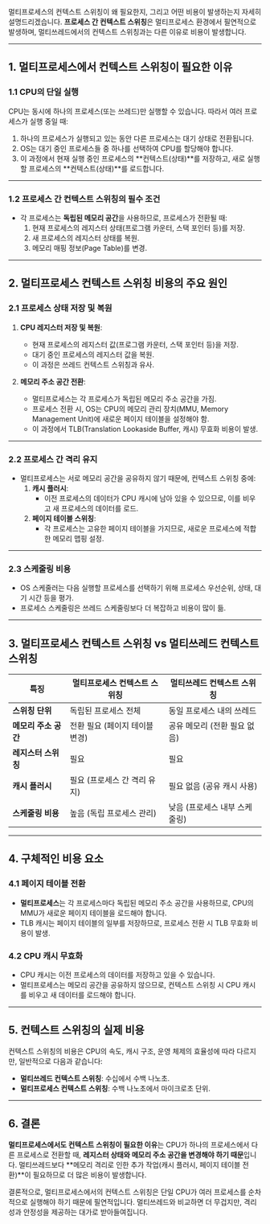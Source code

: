 멀티프로세스의 컨텍스트 스위칭이 왜 필요한지, 그리고 어떤 비용이 발생하는지 자세히 설명드리겠습니다. **프로세스 간 컨텍스트 스위칭**은 멀티프로세스 환경에서 필연적으로 발생하며, 멀티쓰레드에서의 컨텍스트 스위칭과는 다른 이유로 비용이 발생합니다.

---

## **1. 멀티프로세스에서 컨텍스트 스위칭이 필요한 이유**

### **1.1 CPU의 단일 실행**

CPU는 동시에 하나의 프로세스(또는 쓰레드)만 실행할 수 있습니다. 따라서 여러 프로세스가 실행 중일 때:

1. 하나의 프로세스가 실행되고 있는 동안 다른 프로세스는 대기 상태로 전환됩니다.
2. OS는 대기 중인 프로세스들 중 하나를 선택하여 CPU를 할당해야 합니다.
3. 이 과정에서 현재 실행 중인 프로세스의 **컨텍스트(상태)**를 저장하고, 새로 실행할 프로세스의 **컨텍스트(상태)**를 로드합니다.

---

### **1.2 프로세스 간 컨텍스트 스위칭의 필수 조건**

- 각 프로세스는 **독립된 메모리 공간**을 사용하므로, 프로세스가 전환될 때:
    1. 현재 프로세스의 레지스터 상태(프로그램 카운터, 스택 포인터 등)를 저장.
    2. 새 프로세스의 레지스터 상태를 복원.
    3. 메모리 매핑 정보(Page Table)를 변경.

---

## **2. 멀티프로세스 컨텍스트 스위칭 비용의 주요 원인**

### **2.1 프로세스 상태 저장 및 복원**

1. **CPU 레지스터 저장 및 복원**:
    
    - 현재 프로세스의 레지스터 값(프로그램 카운터, 스택 포인터 등)을 저장.
    - 대기 중인 프로세스의 레지스터 값을 복원.
    - 이 과정은 쓰레드 컨텍스트 스위칭과 유사.
2. **메모리 주소 공간 전환**:
    
    - 멀티프로세스는 각 프로세스가 독립된 메모리 주소 공간을 가짐.
    - 프로세스 전환 시, OS는 CPU의 메모리 관리 장치(MMU, Memory Management Unit)에 새로운 페이지 테이블을 설정해야 함.
    - 이 과정에서 TLB(Translation Lookaside Buffer, 캐시) 무효화 비용이 발생.

---

### **2.2 프로세스 간 격리 유지**

- 멀티프로세스는 서로 메모리 공간을 공유하지 않기 때문에, 컨텍스트 스위칭 중에:
    1. **캐시 플러시**:
        - 이전 프로세스의 데이터가 CPU 캐시에 남아 있을 수 있으므로, 이를 비우고 새 프로세스의 데이터를 로드.
    2. **페이지 테이블 스위칭**:
        - 각 프로세스는 고유한 페이지 테이블을 가지므로, 새로운 프로세스에 적합한 메모리 맵핑 설정.

---

### **2.3 스케줄링 비용**

- OS 스케줄러는 다음 실행할 프로세스를 선택하기 위해 프로세스 우선순위, 상태, 대기 시간 등을 평가.
- 프로세스 스케줄링은 쓰레드 스케줄링보다 더 복잡하고 비용이 많이 듦.

---

## **3. 멀티프로세스 컨텍스트 스위칭 vs 멀티쓰레드 컨텍스트 스위칭**

|**특징**|**멀티프로세스 컨텍스트 스위칭**|**멀티쓰레드 컨텍스트 스위칭**|
|---|---|---|
|**스위칭 단위**|독립된 프로세스 전체|동일 프로세스 내의 쓰레드|
|**메모리 주소 공간**|전환 필요 (페이지 테이블 변경)|공유 메모리 (전환 필요 없음)|
|**레지스터 스위칭**|필요|필요|
|**캐시 플러시**|필요 (프로세스 간 격리 유지)|필요 없음 (공유 캐시 사용)|
|**스케줄링 비용**|높음 (독립 프로세스 관리)|낮음 (프로세스 내부 스케줄링)|

---

## **4. 구체적인 비용 요소**

### **4.1 페이지 테이블 전환**

- **멀티프로세스**는 각 프로세스마다 독립된 메모리 주소 공간을 사용하므로, CPU의 MMU가 새로운 페이지 테이블을 로드해야 합니다.
- TLB 캐시는 페이지 테이블의 일부를 저장하므로, 프로세스 전환 시 TLB 무효화 비용이 발생.

### **4.2 CPU 캐시 무효화**

- CPU 캐시는 이전 프로세스의 데이터를 저장하고 있을 수 있습니다.
- 멀티프로세스는 메모리 공간을 공유하지 않으므로, 컨텍스트 스위칭 시 CPU 캐시를 비우고 새 데이터를 로드해야 합니다.

---

## **5. 컨텍스트 스위칭의 실제 비용**

컨텍스트 스위칭의 비용은 CPU의 속도, 캐시 구조, 운영 체제의 효율성에 따라 다르지만, 일반적으로 다음과 같습니다:

- **멀티쓰레드 컨텍스트 스위칭**: 수십에서 수백 나노초.
- **멀티프로세스 컨텍스트 스위칭**: 수백 나노초에서 마이크로초 단위.

---

## **6. 결론**

**멀티프로세스에서도 컨텍스트 스위칭이 필요한 이유**는 CPU가 하나의 프로세스에서 다른 프로세스로 전환할 때, **레지스터 상태와 메모리 주소 공간을 변경해야 하기 때문**입니다. 멀티쓰레드보다 **메모리 격리로 인한 추가 작업(캐시 플러시, 페이지 테이블 전환)**이 필요하므로 더 많은 비용이 발생합니다.

결론적으로, 멀티프로세스에서의 컨텍스트 스위칭은 단일 CPU가 여러 프로세스를 순차적으로 실행해야 하기 때문에 필연적입니다. 멀티쓰레드와 비교하면 더 무겁지만, 격리성과 안정성을 제공하는 대가로 받아들여집니다.